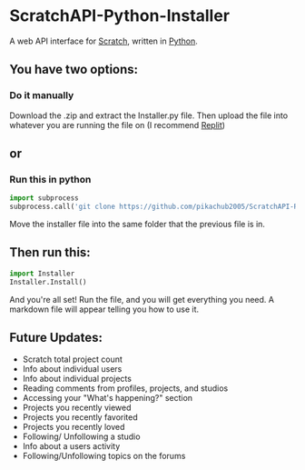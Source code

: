 # ScratchAPI-Python-Installer
A web API interface for [Scratch](https://scratch.mit.edu), written in [Python](https://www.python.org/).

## You have two options:
### Do it manually
Download the .zip and extract the Installer.py file. 
Then upload the file into whatever you are running the file on (I recommend [Replit](https://replit.com))
## or
### Run this in python
```python
import subprocess
subprocess.call('git clone https://github.com/pikachub2005/ScratchAPI-Python-Installer', shell = True)
```
Move the installer file into the same folder that the previous file is in.

## Then run this:
```python
import Installer
Installer.Install()
```
And you're all set! Run the file, and you will get everything you need. A markdown file will appear telling you how to use it.
## Future Updates:
* Scratch total project count
* Info about individual users
* Info about individual projects
* Reading comments from profiles, projects, and studios
* Accessing your "What's happening?" section
* Projects you recently viewed
* Projects you recently favorited
* Projects you recently loved
* Following/ Unfollowing a studio
* Info about a users activity
* Following/Unfollowing topics on the forums
